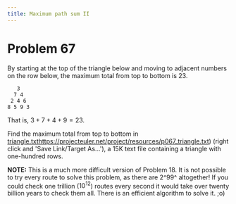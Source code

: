 ```yaml
---
title: Maximum path sum II
---
```

# Problem 67

By starting at the top of the triangle below and moving to adjacent numbers on the row below, the maximum total from top to bottom is 23.

```
   3
  7 4
 2 4 6
8 5 9 3
```
That is, $3 + 7 + 4 + 9 = 23$.

Find the maximum total from top to bottom in [triangle.txt]([)https://projecteuler.net/project/resources/p067_triangle.txt) (right click and 'Save Link/Target As...'), a 15K text file containing a triangle with one-hundred rows.

**NOTE:** This is a much more difficult version of Problem 18. It is not possible to try every route to solve this problem, as there are 2^99^ altogether! If you could check one trillion ($10^{12}$) routes every second it would take over twenty billion years to check them all. There is an efficient algorithm to solve it. ;o)
